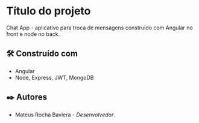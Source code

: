 # Título do projeto

Chat App - aplicativo para troca de mensagens construido com Angular no front e node no back.

## 🛠️ Construído com

* Angular
* Node, Express, JWT, MongoDB

## ✒️ Autores

* Mateus Rocha Baviera - *Desenvolvedor*.
